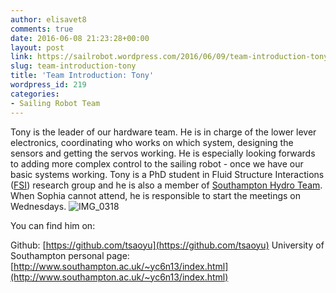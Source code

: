 ```yaml
---
author: elisavet8
comments: true
date: 2016-06-08 21:23:28+00:00
layout: post
link: https://sailrobot.wordpress.com/2016/06/09/team-introduction-tony/
slug: team-introduction-tony
title: 'Team Introduction: Tony'
wordpress_id: 219
categories:
- Sailing Robot Team
---
```


Tony is the leader of our hardware team. He is in charge of the lower lever electronics, coordinating who works on which system, designing the sensors and getting the servos working. He is especially looking forwards to adding more complex control to the sailing robot - once we have our basic systems working. Tony is a PhD student in Fluid Structure Interactions ([FSI](http://www.southampton.ac.uk/engineering/research/groups/fsi.page)) research group and he is also a member of [Southampton Hydro Team](http://southamptonhydroteam2016.weebly.com/). When Sophia cannot attend, he is responsible to start the meetings on Wednesdays.
![IMG_0318](https://sailrobot.files.wordpress.com/2016/06/img_0318.jpg)

You can find him on:

Github: [https://github.com/tsaoyu](https://github.com/tsaoyu)
University of Southampton personal page: [http://www.southampton.ac.uk/~yc6n13/index.html](http://www.southampton.ac.uk/~yc6n13/index.html)

